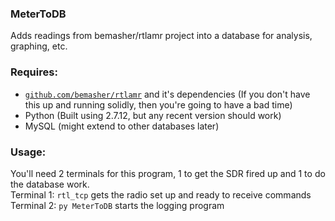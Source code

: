### MeterToDB
Adds readings from bemasher/rtlamr project into a database for analysis, graphing, etc.

### Requires:  
  * [`github.com/bemasher/rtlamr`](http://github.com/bemasher/rtlamr) and it's dependencies (If you don't have this up and running solidly, then you're going to have a bad time)  
  * Python (Built using 2.7.12, but any recent version should work)  
  * MySQL (might extend to other databases later)  
  
### Usage:  
You'll need 2 terminals for this program, 1 to get the SDR fired up and 1 to do the database work.  
Terminal 1:  `rtl_tcp` gets the radio set up and ready to receive commands  
Terminal 2:  `py MeterToDB` starts the logging program  
